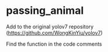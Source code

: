 # passing_animal

Add to the original yolov7 repository (https://github.com/WongKinYiu/yolov7)

Find the function in the code comments
